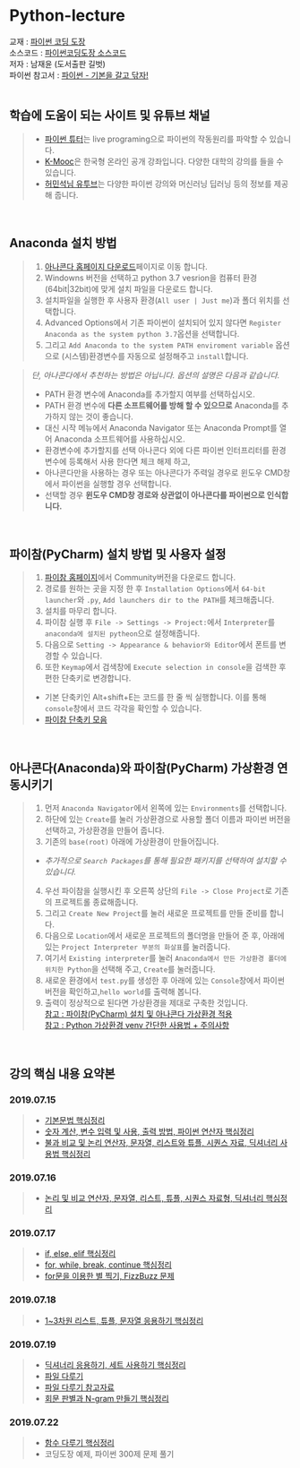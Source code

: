 ﻿# Python-lecture 

교재 : [파이썬 코딩 도장](https://dojang.io/course/view.php?id=7)  
소스코드 : [파이썬코딩도장 소스코드](https://github.com/namjaeyoon/python.dojang)  
저자 : 남재윤 (도서출판 길벗)  
파이썬 참고서 : [파이썬 - 기본을 갈고 닦자!](https://wikidocs.net/book/search/result/1553)  
<br>

## 학습에 도움이 되는 사이트 및 유튜브 채널
 > + [파이썬 튜터](http://pythontutor.com/live.html#mode=edit)는 live programing으로 파이썬의 작동원리를 파악할 수 있습니다.   
 > + [K-Mooc](http://www.kmooc.kr/)은 한국형 온라인 공개 강좌입니다. 다양한 대학의 강의를 들을 수 있습니다.  
 > + [허민석님 유투브](https://www.youtube.com/user/TheEasyoung/videos)는 다양한 파이썬 강의와 머신러닝 딥러닝 등의 정보를 제공해 줍니다. 
 <br>
 
## Anaconda 설치 방법
 > 1. [아나콘다 홈페이지 다운로드](https://www.anaconda.com/distribution/)페이지로 이동 합니다.
 > 2. Windowns 버전을 선택하고 python 3.7 vesrion을 컴퓨터 환경(64bit|32bit)에 맞게 설치 파일을 다운로드 합니다. 
 > 3. 설치파일을 실행한 후 사용자 환경(`All user | Just me`)과 폴더 위치를 선택합니다.
 > 4. Advanced Options에서 기존 파이썬이 설치되어 있지 않다면 `Register Anaconda as the system python 3.7`옵션을 선택합니다.
 > 5. 그리고 `Add Anaconda to the system PATH enviroment variable` 옵션으로 (시스템)환경변수를 자동으로 설정해주고 `install`합니다.  
 
 > *단, 아나콘다에서 추천하는 방법은 아닙니다. 옵션의 설명은 다음과 같습니다.*
 > - PATH 환경 변수에 Anaconda를 추가할지 여부를 선택하십시오. 
 > - PATH 환경 변수에 **다른 소프트웨어를 방해 할 수 있으므로** Anaconda를 추가하지 않는 것이 좋습니다. 
 > - 대신 시작 메뉴에서 Anaconda Navigator 또는 Anaconda Prompt를 열어 Anaconda 소프트웨어를 사용하십시오.
 > - 환경변수에 추가할지를 선택 아나콘다 외에 다른 파이썬 인터프리터를 환경변수에 등록해서 사용 한다면 체크 해제 하고,
 > - 아나콘다만을 사용하는 경우 또는 아나콘다가 주력일 경우로 윈도우 CMD창에서 파이썬을 실행할 경우 선택합니다. 
 > - 선택할 경우 **윈도우 CMD창 경로와 상관없이 아나콘다를 파이썬으로 인식합니다.** 
 <br>
 
## 파이참(PyCharm) 설치 방법 및 사용자 설정
 > 1. [파이참 홈페이지](https://www.jetbrains.com/pycharm/download/#section=windows)에서 Community버전을 다운로드 합니다.
 > 2. 경로를 원하는 곳을 지정 한 후 `Installation Options`에서 `64-bit launcher`와 `.py`, `Add launchers dir to the PATH`를 체크해줍니다.
 > 3. 설치를 마무리 합니다.
 > 4. 파이참 실행 후 `File -> Settings -> Project:`에서 `Interpreter`를 `anaconda에 설치된 pytheon`으로 설정해줍니다.
 > 5. 다음으로 `Setting -> Appearance & behavior와 Editor`에서 폰트를 변경할 수 있습니다.
 > 6. 또한 `Keymap`에서 검색창에 `Execute selection in console`을 검색한 후 편한 단축키로 변경합니다.
 > + 기본 단축키인 Alt+shift+E는 코드를 한 줄 씩 실행합니다. 이를 통해 `console`창에서 코드 각각을 확인할 수 있습니다.  
 > + [파이참 단축키 모음](https://m.blog.naver.com/PostView.nhnblogId=passion053&logNo=220684364208&proxyReferer=https%3A%2F%2Fwww.google.com%2F)  
 <br>
 
## 아나콘다(Anaconda)와 파이참(PyCharm) 가상환경 연동시키기
 > 1. 먼저 `Anaconda Navigator`에서 왼쪽에 있는 `Environments`를 선택합니다. 
 > 2. 하단에 있는 `Create`를 눌러 가상환경으로 사용할 폴더 이름과 파이썬 버전을 선택하고, 가상환경을 만들어 줍니다.
 > 3. 기존의 `base(root)` 아래에 가상환경이 만들어집니다. 
 > - *추가적으로 `Search Packages`를 통해 필요한 패키지를 선택하여 설치할 수 있습니다.*
 > 4. 우선 파이참을 실행시킨 후 오른쪽 상단의 `File -> Close Project`로 기존의 프로젝트롤 종료해줍니다.
 > 5. 그리고 `Create New Project`를 눌러 새로운 프로젝트를 만들 준비를 합니다.
 > 6. 다음으로 `Location`에서 새로운 프로젝트의 폴더명을 만들어 준 후, 아래에 있는 `Project Interpreter 부분의 화살표`를 눌러줍니다.
 > 7. 여기서 `Existing interpreter`를 눌러 `Anaconda에서 만든 가상환경 폴더에 위치한 Python`을 선택해 주고, `Create`를 눌러줍니다.
 > 8. 새로운 환경에서 `test.py`를 생성한 후 아래에 있는 `Console`창에서 파이썬 버전을 확인하고,`hello world`를 출력해 봅니다.
 > 9. 출력이 정상적으로 된다면 가상환경을 제대로 구축한 것입니다.  
 > [참고 : 파이참(PyCharm) 설치 및 아나콘다 가상환경 적용](https://bradbury.tistory.com/63)  
 > [참고 : Python 가상환경 venv 간단한 사용법 + 주의사항](https://seolin.tistory.com/96)  
<br>

## 강의 핵심 내용 요약본   
### **2019.07.15**  
 > - [기본문법 핵심정리](https://dojang.io/mod/page/view.php?id=2168)  
 > - [숫자 계산, 변수 입력 및 사용, 출력 방법, 파이썬 연산자 핵심정리](https://dojang.io/mod/page/view.php?id=2189)
 > - [불과 비교 및 논리 연산자, 문자열, 리스트와 튜플, 시퀀스 자료, 딕셔너리 사용법 핵심정리](https://dojang.io/mod/page/view.php?id=2218)

### **2019.07.16**
 > - [논리 및 비교 연산자, 문자열, 리스트, 튜플, 시퀀스 자료형, 딕셔너리 핵심정리](https://dojang.io/mod/page/view.php?id=2218) 

### **2019.07.17**
 > - [if, else, elif 핵심정리](https://dojang.io/mod/page/view.php?id=2239)
 > - [for, while, break, continue 핵심정리](https://dojang.io/mod/page/view.php?id=2279)
 > - [for문을 이용한 별 찍기, FizzBuzz 문제](https://dojang.io/mod/page/view.php?id=2259)
### **2019.07.18**
 > - [1~3차원 리스트, 튜플, 문자열 응용하기 핵심정리](https://dojang.io/mod/page/view.php?id=2305)
### **2019.07.19**
 > - [딕셔너리 응용하기, 세트 사용하기 핵심정리](https://dojang.io/mod/page/view.php?id=2323)
 > - [파일 다루기](https://dojang.io/mod/page/view.php?id=2325)  
 > - [파일 다루기 참고자료](https://godoftyping.wordpress.com/2017/07/01/python-%ED%8C%8C%EC%9D%BC-%EB%94%94%EB%A0%89%ED%84%B0%EB%A6%AC-%EC%A1%B0%EC%9E%91/)  
 > - [회문 판별과 N-gram 만들기 핵심정리](https://dojang.io/mod/page/view.php?id=2335)
### **2019.07.22**
 > - [함수 다루기 핵심정리](https://dojang.io/mod/page/view.php?id=2357)
 > - 코딩도장 예제, 파이썬 300제 문제 풀기 
